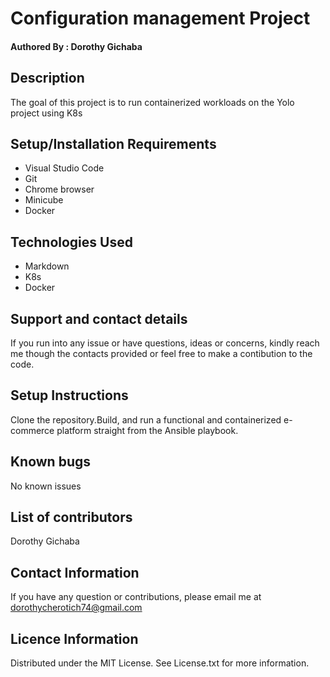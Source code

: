 # Configuration management Project
#### Authored By : **Dorothy Gichaba**
## Description
The goal of this project is to run containerized workloads on the Yolo project using K8s
## Setup/Installation Requirements
* Visual Studio Code
* Git
* Chrome browser
* Minicube
* Docker
## Technologies Used
* Markdown
* K8s
* Docker
## Support and contact details
If you run into any issue or have questions, ideas or concerns, kindly reach me though the contacts provided or feel free to make a contibution to the code.
## Setup Instructions
Clone the repository.Build, and run a functional and containerized e-commerce platform straight from the Ansible playbook.
## Known bugs
No known issues
## List of contributors 
Dorothy Gichaba
## Contact Information
If you have any question or contributions, please email me at dorothycherotich74@gmail.com
## Licence Information
Distributed under the MIT License. See License.txt for more information.

